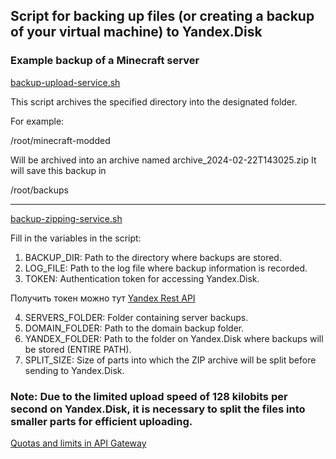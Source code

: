 ## Script for backing up files (or creating a backup of your virtual machine) to Yandex.Disk
### Example backup of a Minecraft server

[backup-upload-service.sh](scripts%2Fbackup-upload-service.sh)

This script archives the specified directory into the designated folder.

For example:

/root/minecraft-modded 

Will be archived into an archive named archive_2024-02-22T143025.zip
It will save this backup in

/root/backups

------------

[backup-zipping-service.sh](scripts%2Fbackup-zipping-service.sh)

Fill in the variables in the script:

1. BACKUP_DIR: Path to the directory where backups are stored.
2. LOG_FILE: Path to the log file where backup information is recorded.
3. TOKEN: Authentication token for accessing Yandex.Disk.

Получить токен можно тут [Yandex Rest API](https://yandex.ru/dev/disk/rest/)

4. SERVERS_FOLDER: Folder containing server backups.
5. DOMAIN_FOLDER: Path to the domain backup folder.
6. YANDEX_FOLDER: Path to the folder on Yandex.Disk where backups will be stored (ENTIRE PATH).
7. SPLIT_SIZE: Size of parts into which the ZIP archive will be split before sending to Yandex.Disk.

### Note: Due to the limited upload speed of 128 kilobits per second on Yandex.Disk, it is necessary to split the files into smaller parts for efficient uploading.
[Quotas and limits in API Gateway](https://cloud.yandex.com/en/docs/api-gateway/concepts/limits)
